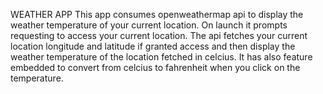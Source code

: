 WEATHER APP 
This app consumes openweathermap api to display the weather temperature of your current location. On launch it prompts requesting to access your current location.
The api fetches your current location longitude and latitude if granted access and then display the weather temperature of the location fetched in celcius. It has also feature embedded to convert from celcius to fahrenheit when you click on the temperature.
